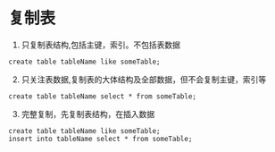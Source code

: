 # 复制表

1. 只复制表结构,包括主键，索引。不包括表数据
```
create table tableName like someTable;
```

2. 只关注表数据,复制表的大体结构及全部数据，但不会复制主键，索引等
```
create table tableName select * from someTable;
```

3. 完整复制，先复制表结构，在插入数据
```
create table tableName like someTable;
insert into tableName select * from someTable;
```
